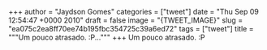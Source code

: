 
+++
author = "Jaydson Gomes"
categories = ["tweet"]
date = "Thu Sep 09 12:54:47 +0000 2010"
draft = false
image = "{TWEET_IMAGE}"
slug = "ea075c2ea8ff70ee74b195fbc354725c39a6ed72"
tags = ["tweet"]
title = """Um pouco atrasado.  :P..."""
+++
Um pouco atrasado.  :P
